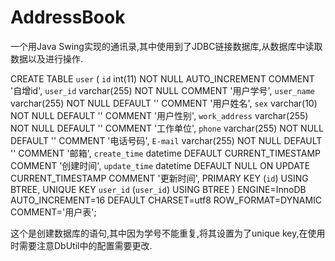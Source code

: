 # AddressBook
一个用Java Swing实现的通讯录,其中使用到了JDBC链接数据库,从数据库中读取数据以及进行操作.

CREATE TABLE `user` (
  `id` int(11) NOT NULL AUTO_INCREMENT COMMENT '自增id',
  `user_id` varchar(255) NOT NULL COMMENT '用户学号',
  `user_name` varchar(255) NOT NULL DEFAULT '' COMMENT '用户姓名',
  `sex` varchar(10) NOT NULL DEFAULT '' COMMENT '用户性别',
  `work_address` varchar(255) NOT NULL DEFAULT '' COMMENT '工作单位',
  `phone` varchar(255) NOT NULL DEFAULT '' COMMENT '电话号码',
  `E-mail` varchar(255) NOT NULL DEFAULT '' COMMENT '邮箱',
  `create_time` datetime DEFAULT CURRENT_TIMESTAMP COMMENT '创建时间',
  `update_time` datetime DEFAULT NULL ON UPDATE CURRENT_TIMESTAMP COMMENT '更新时间',
  PRIMARY KEY (`id`) USING BTREE,
  UNIQUE KEY `user_id` (`user_id`) USING BTREE
) ENGINE=InnoDB AUTO_INCREMENT=16 DEFAULT CHARSET=utf8 ROW_FORMAT=DYNAMIC COMMENT='用户表';

这个是创建数据库的语句,其中因为学号不能重复,将其设置为了unique key,在使用时需要注意DbUtil中的配置需要更改.

